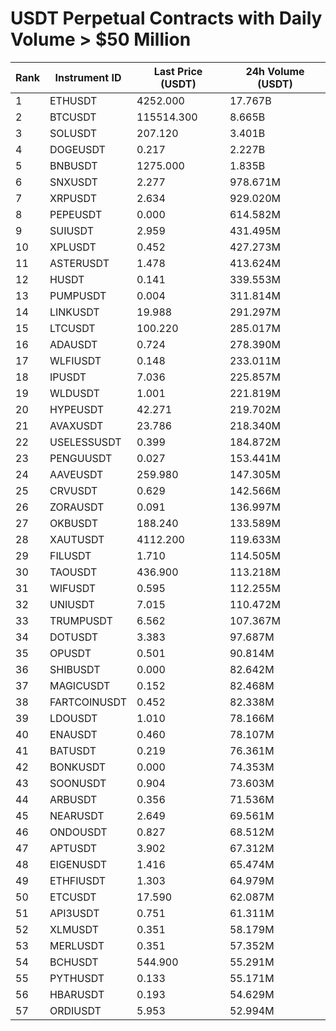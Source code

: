 # USDT Perpetual Contracts with Daily Volume > $50 Million

| Rank | Instrument ID | Last Price (USDT) | 24h Volume (USDT) |
|------|---------------|-------------------|-------------------|
| 1 | ETHUSDT | 4252.000 | 17.767B |
| 2 | BTCUSDT | 115514.300 | 8.665B |
| 3 | SOLUSDT | 207.120 | 3.401B |
| 4 | DOGEUSDT | 0.217 | 2.227B |
| 5 | BNBUSDT | 1275.000 | 1.835B |
| 6 | SNXUSDT | 2.277 | 978.671M |
| 7 | XRPUSDT | 2.634 | 929.020M |
| 8 | PEPEUSDT | 0.000 | 614.582M |
| 9 | SUIUSDT | 2.959 | 431.495M |
| 10 | XPLUSDT | 0.452 | 427.273M |
| 11 | ASTERUSDT | 1.478 | 413.624M |
| 12 | HUSDT | 0.141 | 339.553M |
| 13 | PUMPUSDT | 0.004 | 311.814M |
| 14 | LINKUSDT | 19.988 | 291.297M |
| 15 | LTCUSDT | 100.220 | 285.017M |
| 16 | ADAUSDT | 0.724 | 278.390M |
| 17 | WLFIUSDT | 0.148 | 233.011M |
| 18 | IPUSDT | 7.036 | 225.857M |
| 19 | WLDUSDT | 1.001 | 221.819M |
| 20 | HYPEUSDT | 42.271 | 219.702M |
| 21 | AVAXUSDT | 23.786 | 218.340M |
| 22 | USELESSUSDT | 0.399 | 184.872M |
| 23 | PENGUUSDT | 0.027 | 153.441M |
| 24 | AAVEUSDT | 259.980 | 147.305M |
| 25 | CRVUSDT | 0.629 | 142.566M |
| 26 | ZORAUSDT | 0.091 | 136.997M |
| 27 | OKBUSDT | 188.240 | 133.589M |
| 28 | XAUTUSDT | 4112.200 | 119.633M |
| 29 | FILUSDT | 1.710 | 114.505M |
| 30 | TAOUSDT | 436.900 | 113.218M |
| 31 | WIFUSDT | 0.595 | 112.255M |
| 32 | UNIUSDT | 7.015 | 110.472M |
| 33 | TRUMPUSDT | 6.562 | 107.367M |
| 34 | DOTUSDT | 3.383 | 97.687M |
| 35 | OPUSDT | 0.501 | 90.814M |
| 36 | SHIBUSDT | 0.000 | 82.642M |
| 37 | MAGICUSDT | 0.152 | 82.468M |
| 38 | FARTCOINUSDT | 0.452 | 82.338M |
| 39 | LDOUSDT | 1.010 | 78.166M |
| 40 | ENAUSDT | 0.460 | 78.107M |
| 41 | BATUSDT | 0.219 | 76.361M |
| 42 | BONKUSDT | 0.000 | 74.353M |
| 43 | SOONUSDT | 0.904 | 73.603M |
| 44 | ARBUSDT | 0.356 | 71.536M |
| 45 | NEARUSDT | 2.649 | 69.561M |
| 46 | ONDOUSDT | 0.827 | 68.512M |
| 47 | APTUSDT | 3.902 | 67.312M |
| 48 | EIGENUSDT | 1.416 | 65.474M |
| 49 | ETHFIUSDT | 1.303 | 64.979M |
| 50 | ETCUSDT | 17.590 | 62.087M |
| 51 | API3USDT | 0.751 | 61.311M |
| 52 | XLMUSDT | 0.351 | 58.179M |
| 53 | MERLUSDT | 0.351 | 57.352M |
| 54 | BCHUSDT | 544.900 | 55.291M |
| 55 | PYTHUSDT | 0.133 | 55.171M |
| 56 | HBARUSDT | 0.193 | 54.629M |
| 57 | ORDIUSDT | 5.953 | 52.994M |
